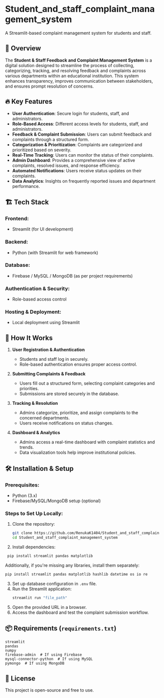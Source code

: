 # Student_and_staff_complaint_management_system
A Streamlit-based complaint management system for students and staff.

## 📌 Overview
The **Student & Staff Feedback and Complaint Management System** is a digital solution designed to streamline the process of collecting, categorizing, tracking, and resolving feedback and complaints across various departments within an educational institution. This system enhances transparency, improves communication between stakeholders, and ensures prompt resolution of concerns.

## 🔥 Key Features
- **User Authentication**: Secure login for students, staff, and administrators.
- **Role-Based Access**: Different access levels for students, staff, and administrators.
- **Feedback & Complaint Submission**: Users can submit feedback and complaints through a structured form.
- **Categorization & Prioritization**: Complaints are categorized and prioritized based on severity.
- **Real-Time Tracking**: Users can monitor the status of their complaints.
- **Admin Dashboard**: Provides a comprehensive view of active complaints, resolved issues, and response efficiency.
- **Automated Notifications**: Users receive status updates on their complaints.
- **Data Analytics**: Insights on frequently reported issues and department performance.

## 🏗️ Tech Stack
### **Frontend:**
- Streamlit (for UI development)

### **Backend:**
- Python (with Streamlit for web framework)

### **Database:**
- Firebase / MySQL / MongoDB (as per project requirements)

### **Authentication & Security:**
- Role-based access control

### **Hosting & Deployment:**
- Local deployment using Streamlit

## 🚀 How It Works
1. **User Registration & Authentication**
   - Students and staff log in securely.
   - Role-based authentication ensures proper access control.

2. **Submitting Complaints & Feedback**
   - Users fill out a structured form, selecting complaint categories and priorities.
   - Submissions are stored securely in the database.

3. **Tracking & Resolution**
   - Admins categorize, prioritize, and assign complaints to the concerned departments.
   - Users receive notifications on status changes.

4. **Dashboard & Analytics**
   - Admins access a real-time dashboard with complaint statistics and trends.
   - Data visualization tools help improve institutional policies.

## 🛠️ Installation & Setup
### **Prerequisites:**
- Python (3.x)
- Firebase/MySQL/MongoDB setup (optional)

### **Steps to Set Up Locally:**
1. Clone the repository:
   ```sh
   git clone https://github.com/RenukaK1404/Student_and_staff_complaint_management_system.git
   cd Student_and_staff_complaint_management_system
   ```
2. Install dependencies:
  ```sh
   pip install streamlit pandas matplotlib
  ```
   Additionally, if you're missing any libraries, install them separately:
   ```sh
   pip install streamlit pandas matplotlib hashlib datetime os io re
   ```
3. Set up database configuration in `.env` file.
4. Run the Streamlit application:
   ```sh
   streamlit run "file_path"
   ```
5. Open the provided URL in a browser.
6. Access the dashboard and test the complaint submission workflow.

## 📦 Requirements (`requirements.txt`)
```plaintext
streamlit
pandas
numpy
firebase-admin  # If using Firebase
mysql-connector-python  # If using MySQL
pymongo  # If using MongoDB
```

## 📌 License
This project is open-source and free to use.

